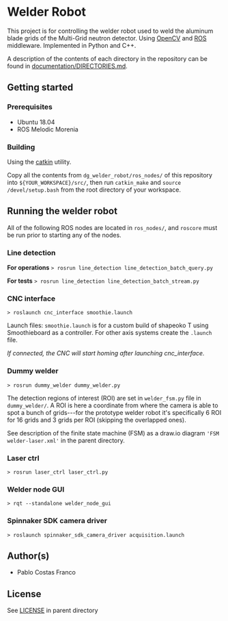 # Welder Robot

This project is for controlling the welder robot used to weld the aluminum blade grids of the Multi-Grid neutron detector.
Using [OpenCV](https://opencv.org/) and [ROS](https://www.ros.org/) middleware. Implemented in Python and C++.

A description of the contents of each directory in the repository can be found in [documentation/DIRECTORIES.md](documentation/DIRECTORIES.md).

## Getting started

### Prerequisites

* Ubuntu 18.04
* ROS Melodic Morenia

### Building

Using the [catkin](http://wiki.ros.org/catkin) utility.

Copy all the contents from ``dg_welder_robot/ros_nodes/`` of this repository into ``${YOUR_WORKSPACE}/src/``, then run ``catkin_make`` and ``source /devel/setup.bash`` from the root directory of your workspace.

## Running the welder robot

All of the following ROS nodes are located in ``ros_nodes/``, and ``roscore`` must be run prior to starting any of the nodes.

### Line detection

**For operations**
`> rosrun line_detection line_detection_batch_query.py` 

**For tests**
`> rosrun line_detection line_detection_batch_stream.py`

### CNC interface

`> roslaunch cnc_interface smoothie.launch`

Launch files: `smoothie.launch` is for a custom build of shapeoko T using Smoothieboard as a controller. For other axis systems create the `.launch` file. 

*If connected, the CNC will start homing after launching cnc_interface.*

### Dummy welder
	
`> rosrun dummy_welder dummy_welder.py`

The detection regions of interest (ROI) are set in `welder_fsm.py` file in `dummy_welder/`. A ROI is here a coordinate from where the camera is able to spot a bunch of grids---for the prototype welder robot it's specifically 6 ROI for 16 grids and 3 grids per ROI (skipping the overlapped ones).

See description of the finite state machine (FSM) as a draw.io diagram ``'FSM welder-laser.xml'`` in the parent directory.

### Laser ctrl

`> rosrun laser_ctrl laser_ctrl.py`

### Welder node GUI
	
`> rqt --standalone welder_node_gui`

### Spinnaker SDK camera driver

`> roslaunch spinnaker_sdk_camera_driver acquisition.launch`

## Author(s)

* Pablo Costas Franco

## License

See [LICENSE](LICENSE) in parent directory